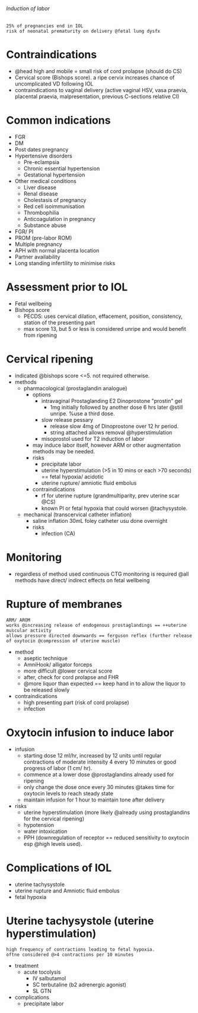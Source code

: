 ###### Induction of labor
    25% of pregnancies end in IOL
    risk of neonatal prematurity on delivery @fetal lung dysfx

# Contraindications
- @head high and mobile = small risk of cord prolapse (should do CS)
- Cervical score (Bishops score). a ripe cervix increases chance of uncomplicated VD following IOL
- contraindications to vaginal delivery (active vaginal HSV, vasa praevia, placental praevia, malpresentation, previous C-sections relative CI)

# Common indications
- FGR
- DM
- Post dates pregnancy
- Hypertensive disorders
    + Pre-eclampsia 
    + Chronic essential hypertension
    + Gestational hypertension
- Other medical conditions
    + Liver disease
    + Renal disease
    + Cholestasis of pregnancy
    + Red cell isoimmunisation
    + Thrombophilia
    + Anticoagulation in pregnancy
    + Substance abuse
- FGR/ PI
- PROM (pre-labor ROM)
- Multiple pregnancy
- APH with normal placenta location
- Partner availability
- Long standing infertility to minimise risks

# Assessment prior to IOL
- Fetal wellbeing
- Bishops score
    + PECDS: uses cervical dilation, effacement, position, consistency, station of the presenting part
    + max score 13, but 5 or less is considered unripe and would benefit from ripening

# Cervical ripening
- indicated @bishops score <=5. not required otherwise.
- methods
    + pharmacological (prostaglandin analogue)
        * options
            - intravaginal Prostaglanding E2 Dinoprostone "prostin" gel
                + 1mg initially followed by another dose 6 hrs later @still unripe. %use a third dose.
            - slow release pessary
                + release slow 4mg of Dinoprostone over 12 hr period. 
                + string attached allows removal @hyperstimulation
            - misoprostol used for T2 induction of labor
        * may induce labor itself, however ARM or other augmentation methods may be needed.
        * risks
            - precipitate labor
            - uterine hyperstimulation (>5 in 10 mins or each >70 seconds) == fetal hypoxia/ acidotic
            - uterine rupture/ amniotic fluid embolus
        * contraindications
            - rf for uterine rupture (grandmultiparity, prev uterine scar @CS)
            - known PI or fetal hypoxia that could worsen @tachysystole.
    + mechanical (transcervical catheter inflation)
        * saline inflation 30mL foley catheter usu done overnight
        * risks
            - infection (CA)
        
# Monitoring
- regardless of method used continuous CTG monitoring is required @all methods have direct/ indirect effects on fetal wellbeing

# Rupture of membranes
    ARM/ AROM
    works @increasing release of endogenous prostaglandings == ++uterine muscular activity
    allows pressure directed downwards == ferguson reflex (further release of oxytocin @compression of uterine muscle)
- method
    + aseptic technique
    + AmniHook/ alligator forceps
    + more difficult @lower cervical score
    + after, check for cord prolapse and FHR
    + @more liquor than expected == keep hand in to allow the liquor to be released slowly 
- contraindications
    + high presenting part (risk of cord prolapse)
    + infection

# Oxytocin infusion to induce labor
- infusion 
    + starting dose 12 ml/hr, increased by 12 units until regular contractions of moderate intensity 4 every 10 minutes or good progress of labor (1 cm/ hr). 
    + commence at a lower dose @prostaglandins already used for ripening
    + only change the dose once every 30 minutes @takes time for oxytocin levels to reach steady state
    + maintain infusion for 1 hour to maintain tone after delivery
- risks
    + uterine hyperstimulation (more likely @already using prostaglandins for the cervical ripening)
    + hypotension
    + water intoxication
    + PPH (downregulation of receptor == reduced sensitivity to oxytocin esp @high levels used).

# Complications of IOL
- uterine tachysystole
- uterine rupture and Amniotic fluid embolus
- fetal hypoxia


# Uterine tachysystole (uterine hyperstimulation)
    high frequency of contractions leading to fetal hypoxia. 
    oftne considered @>4 contractions per 10 minutes
- treatment
    + acute tocolysis
        * IV salbutamol
        * SC terbutaline (b2 adrenergic agonist)
        * SL GTN
- complications
    + precipitate labor